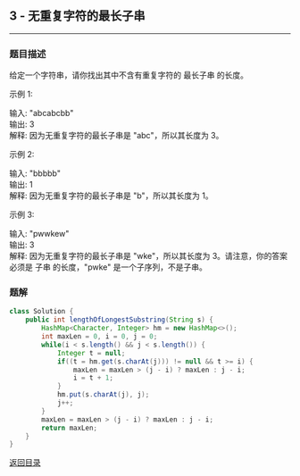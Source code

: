 ## **3 - 无重复字符的最长子串**
--------------------------

### **题目描述**
给定一个字符串，请你找出其中不含有重复字符的 最长子串 的长度。

示例 1:

输入: "abcabcbb"  
输出: 3   
解释: 因为无重复字符的最长子串是 "abc"，所以其长度为 3。  

示例 2:

输入: "bbbbb"  
输出: 1  
解释: 因为无重复字符的最长子串是 "b"，所以其长度为 1。
  
示例 3:

输入: "pwwkew"  
输出: 3  
解释: 因为无重复字符的最长子串是 "wke"，所以其长度为 3。请注意，你的答案必须是 子串 的长度，"pwke" 是一个子序列，不是子串。



### **题解**
``` java
class Solution {
    public int lengthOfLongestSubstring(String s) {
        HashMap<Character, Integer> hm = new HashMap<>();
        int maxLen = 0, i = 0, j = 0;
        while(i < s.length() && j < s.length()) {
            Integer t = null;
            if((t = hm.get(s.charAt(j))) != null && t >= i) {
                maxLen = maxLen > (j - i) ? maxLen : j - i;
                i = t + 1;
            } 
            hm.put(s.charAt(j), j);
            j++;
        }
        maxLen = maxLen > (j - i) ? maxLen : j - i;
        return maxLen;
    }
}
```


[返回目录](https://maxwell-l.github.io/WriteSomething/something/leetcode)